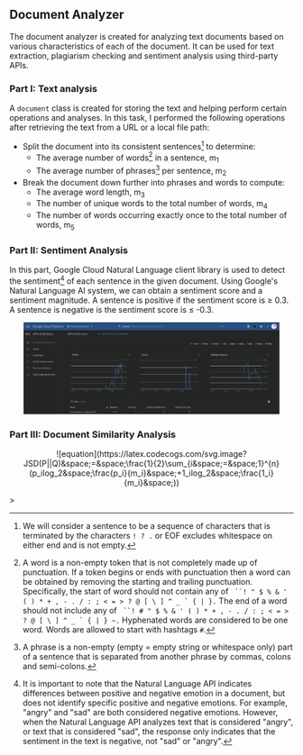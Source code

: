 
## Document Analyzer

The document analyzer is created for analyzing text documents based on various characteristics of each of the document. 
It can be used for text extraction, plagiarism checking and sentiment analysis using third-party APIs.

### Part I: Text analysis 
A ```document``` class is created for storing the text and helping perform certain operations and analyses. 
In this task, I performed the following operations after retrieving the text from a URL or a local file path:
- Split the document into its consistent sentences[^1] to determine:
    - The average number of words[^2] in a sentence, m<sub>1</sub>
    - The average number of phrases[^3] per sentence, m<sub>2</sub>
- Break the document down further into phrases and words to compute:
  - The average word length, m<sub>3</sub>
  - The number of unique words to the total number of words, m<sub>4</sub>
  - The number of words occurring exactly once to the total number of words, m<sub>5</sub>


### Part II: Sentiment Analysis
In this part, Google Cloud Natural Language client library is used to detect the sentiment[^4] of each sentence 
in the given document. Using Google's Natural Language AI system, we can obtain a sentiment score and a sentiment magnitude. 
A sentence is positive if the sentiment score is ≥ 0.3. A sentence is negative is the sentiment score is ≤ -0.3.

<p align="center"><img src="resources/API.png" width="90%" ></p>  

### Part III: Document Similarity Analysis
<p align="center">
![equation](https://latex.codecogs.com/svg.image?JSD(P||Q)&space;=&space;\frac{1}{2}\sum_{i&space;=&space;1}^{n}(p_ilog_2&space;\frac{p_i}{m_i}&space;&plus;1_ilog_2&space;\frac{1_i}{m_i}&space;))
</p>>

[^1]: We will consider a sentence to be a sequence of characters that is terminated by  the characters ```! ? .``` or 
EOF excludes whitespace on either end and is not empty.

[^2]: A word is a non-empty token that is not completely made up of punctuation. 
If a token begins or ends with punctuation then a word can be obtained by removing the starting and trailing punctuation.
Specifically, the start of word should not contain any of ``` ``! " $ % & ' ( ) * + , - . / : ; < = > ? @ [ \ ] ^ _ ` { | }.```
The end of a word should not include any of ``` ``! # " $ % & ' ( ) * + , - . / : ; < = > ? @ [ \ ] ^ _ ` { | } ~.``` 
Hyphenated words are considered to be one word. Words are allowed to start with hashtags `#`.

[^3]: A phrase is a non-empty (empty = empty string or whitespace only) part of a sentence that 
is separated from another phrase by commas, colons and semi-colons.

[^4]:It is important to note that the Natural Language API indicates differences between positive and negative emotion in a document,
but does not identify specific positive and negative emotions. 
For example, "angry" and "sad" are both considered negative emotions. 
However, when the Natural Language API analyzes text that is considered "angry", or text that is considered "sad", 
the response only indicates that the sentiment in the text is negative, not "sad" or "angry".